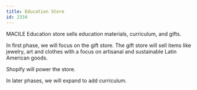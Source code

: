 ```yaml
---
title: Education Store
id: 2334
---
```


MACILE Education store sells education materials, curriculum, and gifts. 

In first phase, we will focus on the gift store. The gift store will sell items like jewelry, art and clothes with a focus on artisanal and sustainable Latin American goods. 

Shopify will power the store. 

In later phases, we will expand to add curriculum.
